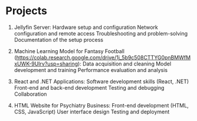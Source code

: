# Projects

1. Jellyfin Server:
        Hardware setup and configuration 
        Network configuration and remote access
        Troubleshooting and problem-solving
        Documentation of the setup process

2. Machine Learning Model for Fantasy Football (https://colab.research.google.com/drive/1j_5b9c508CTTYG0pnBMWfMxUWK-9UIrv?usp=sharing):
        Data acquisition and cleaning
        Model development and training
        Performance evaluation and analysis

4. React and .NET Applications:
        Software development skills (React, .NET)
        Front-end and back-end development
        Testing and debugging
        Collaboration

5. HTML Website for Psychiatry Business:
        Front-end development (HTML, CSS, JavaScript)
        User interface design
        Testing and deployment
